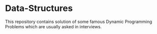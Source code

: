 # Data-Structures

This repository contains solution of some famous Dynamic Programming Problems which are usually asked in interviews.
